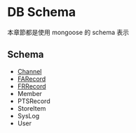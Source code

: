 
# DB Schema

本章節都是使用 mongoose 的 schema 表示

## Schema

- [Channel](https://github.com/Org08/sdb-nexus/blob/master/docs/DBSchema/Channel.md)
- [FARecord](https://github.com/Org08/sdb-nexus/tree/master/docs/DBSchema/FARecord.md)
- [FRRecord](https://github.com/Org08/sdb-nexus/tree/master/docs/DBSchema/FRRecord.md)
- Member
- PTSRecord
- StoreItem
- SysLog
- User

